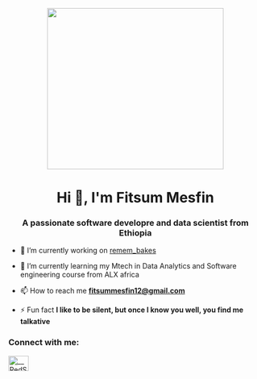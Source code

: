 <p  align="center"><img src="https://github.com/fitsumM12/fitsumM12/blob/main/img.png" width="350" height="320" /></p>

<h1 align="center">Hi 👋, I'm Fitsum Mesfin</h1>
<h3 align="center">A passionate software developre and data scientist from Ethiopia</h3>


- 🔭 I’m currently working on [remem_bakes](https://github.com/Faitholo/remem_bakes)

- 🌱 I’m currently learning my Mtech in Data Analytics and Software engineering course from ALX africa

- 📫 How to reach me **fitsummesfin12@gmail.com**

- ⚡ Fun fact **I like to be silent, but once I know you well, you find me talkative**

<h3 align="left">Connect with me:</h3>
<p align="left">
<a href="https://twitter.com/fitsumMD" target="blank"><img align="center" src="https://raw.githubusercontent.com/rahuldkjain/github-profile-readme-generator/master/src/images/icons/Social/twitter.svg" alt="__RedSpinel__" height="30" width="40" /></a>
